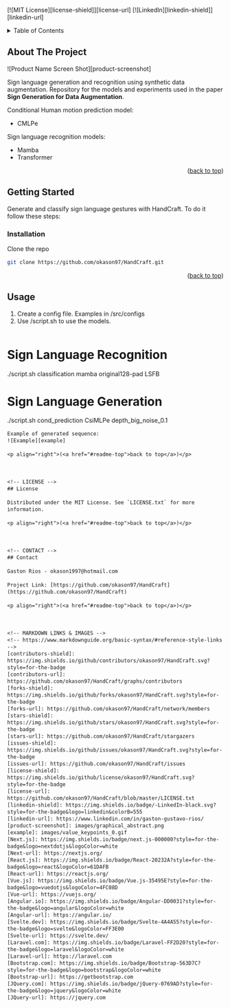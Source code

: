 <!-- Improved compatibility of back to top link: See: https://github.com/othneildrew/Best-README-Template/pull/73 -->
<a id="readme-top"></a>
<!--
*** Thanks for checking out the Best-README-Template. If you have a suggestion
*** that would make this better, please fork the repo and create a pull request
*** or simply open an issue with the tag "enhancement".
*** Don't forget to give the project a star!
*** Thanks again! Now go create something AMAZING! :D
-->



<!-- PROJECT SHIELDS -->
<!--
*** I'm using markdown "reference style" links for readability.
*** Reference links are enclosed in brackets [ ] instead of parentheses ( ).
*** See the bottom of this document for the declaration of the reference variables
*** for contributors-url, forks-url, etc. This is an optional, concise syntax you may use.
*** https://www.markdownguide.org/basic-syntax/#reference-style-links
-->
[![MIT License][license-shield]][license-url]
[![LinkedIn][linkedin-shield]][linkedin-url]


<!-- TABLE OF CONTENTS -->
<details>
  <summary>Table of Contents</summary>
  <ol>
    <li>
      <a href="#about-the-project">About The Project</a>
    </li>
    <li>
      <a href="#getting-started">Getting Started</a>
      <ul>
        <li><a href="#installation">Installation</a></li>
      </ul>
    </li>
    <li><a href="#usage">Usage</a></li>
    <li><a href="#license">License</a></li>
    <li><a href="#contact">Contact</a></li>
  </ol>
</details>



<!-- ABOUT THE PROJECT -->
## About The Project

![Product Name Screen Shot][product-screenshot]

Sign language generation and recognition using synthetic data augmentation. Repository for the models and experiments used in the paper **Sign Generation for Data Augmentation**.

Conditional Human motion prediction model:
* CMLPe

Sign language recognition models:
* Mamba
* Transformer

<p align="right">(<a href="#readme-top">back to top</a>)</p>



<!-- GETTING STARTED -->
## Getting Started

Generate and classify sign language gestures with HandCraft. To do it follow these steps:

### Installation

Clone the repo
   ```sh
   git clone https://github.com/okason97/HandCraft.git
   ```

<p align="right">(<a href="#readme-top">back to top</a>)</p>



<!-- USAGE EXAMPLES -->
## Usage

1. Create a config file. Examples in /src/configs
2. Use /script.sh to use the models. 
   ```sh
  # Sign Language Recognition
   ./script.sh classification mamba original128-pad LSFB

  # Sign Language Generation
   ./script.sh cond_prediction CsiMLPe depth_big_noise_0.1
   ```
  Example of generated sequence:
![Example][example]

<p align="right">(<a href="#readme-top">back to top</a>)</p>



<!-- LICENSE -->
## License

Distributed under the MIT License. See `LICENSE.txt` for more information.

<p align="right">(<a href="#readme-top">back to top</a>)</p>



<!-- CONTACT -->
## Contact

Gaston Rios - okason1997@hotmail.com

Project Link: [https://github.com/okason97/HandCraft](https://github.com/okason97/HandCraft)

<p align="right">(<a href="#readme-top">back to top</a>)</p>



<!-- MARKDOWN LINKS & IMAGES -->
<!-- https://www.markdownguide.org/basic-syntax/#reference-style-links -->
[contributors-shield]: https://img.shields.io/github/contributors/okason97/HandCraft.svg?style=for-the-badge
[contributors-url]: https://github.com/okason97/HandCraft/graphs/contributors
[forks-shield]: https://img.shields.io/github/forks/okason97/HandCraft.svg?style=for-the-badge
[forks-url]: https://github.com/okason97/HandCraft/network/members
[stars-shield]: https://img.shields.io/github/stars/okason97/HandCraft.svg?style=for-the-badge
[stars-url]: https://github.com/okason97/HandCraft/stargazers
[issues-shield]: https://img.shields.io/github/issues/okason97/HandCraft.svg?style=for-the-badge
[issues-url]: https://github.com/okason97/HandCraft/issues
[license-shield]: https://img.shields.io/github/license/okason97/HandCraft.svg?style=for-the-badge
[license-url]: https://github.com/okason97/HandCraft/blob/master/LICENSE.txt
[linkedin-shield]: https://img.shields.io/badge/-LinkedIn-black.svg?style=for-the-badge&logo=linkedin&colorB=555
[linkedin-url]: https://www.linkedin.com/in/gaston-gustavo-rios/
[product-screenshot]: images/graphical_abstract.png
[example]: images/value_keypoints_0.gif
[Next.js]: https://img.shields.io/badge/next.js-000000?style=for-the-badge&logo=nextdotjs&logoColor=white
[Next-url]: https://nextjs.org/
[React.js]: https://img.shields.io/badge/React-20232A?style=for-the-badge&logo=react&logoColor=61DAFB
[React-url]: https://reactjs.org/
[Vue.js]: https://img.shields.io/badge/Vue.js-35495E?style=for-the-badge&logo=vuedotjs&logoColor=4FC08D
[Vue-url]: https://vuejs.org/
[Angular.io]: https://img.shields.io/badge/Angular-DD0031?style=for-the-badge&logo=angular&logoColor=white
[Angular-url]: https://angular.io/
[Svelte.dev]: https://img.shields.io/badge/Svelte-4A4A55?style=for-the-badge&logo=svelte&logoColor=FF3E00
[Svelte-url]: https://svelte.dev/
[Laravel.com]: https://img.shields.io/badge/Laravel-FF2D20?style=for-the-badge&logo=laravel&logoColor=white
[Laravel-url]: https://laravel.com
[Bootstrap.com]: https://img.shields.io/badge/Bootstrap-563D7C?style=for-the-badge&logo=bootstrap&logoColor=white
[Bootstrap-url]: https://getbootstrap.com
[JQuery.com]: https://img.shields.io/badge/jQuery-0769AD?style=for-the-badge&logo=jquery&logoColor=white
[JQuery-url]: https://jquery.com 